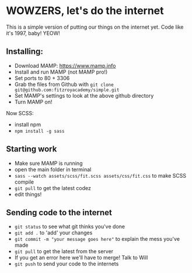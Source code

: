 # WOWZERS, let's do the internet


This is a simple version of putting our things on the internet yet. Code like it's 1997, baby! YEOW!


## Installing:

* Download MAMP: https://www.mamp.info
* Install and run MAMP (not MAMP pro!)
* Set ports to 80 + 3306
* Grab the files from Github with `git clone git@github.com:fitzroyacademy/simple.git`
* Set MAMP's settings to look at the above github directory
* Turn MAMP on!

Now SCSS:

* install npm
* `npm install -g sass`


## Starting work

* Make sure MAMP is running
* open the main folder in terminal
* `sass --watch assets/scss/fit.scss assets/css/fit.css` to make SCSS compile
* `git pull` to get the latest codez
* edit things!


## Sending code to the internet

* `git status` to see what git thinks you've done
* `git add .` to 'add' your changes
* `git commit -m "your message goes here"` to explain the mess you've made
* `git pull` to get the latest from the server
* If you get an error here we'll have to merge! Talk to Will
* `git push` to send your code to the internets
